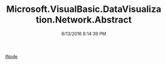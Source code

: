 ﻿---
title: Microsoft.VisualBasic.DataVisualization.Network.Abstract
date: 6/13/2016 8:14:39 PM
---

[INode](T-Microsoft.VisualBasic.DataVisualization.Network.Abstract.INode.html)
